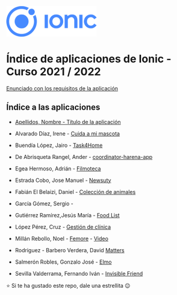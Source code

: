 <img width="240px" src="ionic.png">

# Índice de aplicaciones de Ionic - Curso 2021 / 2022

[Enunciado con los requisitos de la aplicación](trabajo_ionic_v6.pdf)

## Índice a las aplicaciones

* [Apellidos, Nombre - Título de la aplicación](#)

* Alvarado Díaz, Irene - [Cuida a mi mascota](https://github.com/IreneAlvaradoDiaz/cuida-a-mi-mascota)
* Buendía López, Jairo - [Task4Home](https://github.com/jairobuendia/Task4Home)
* De Abrisqueta Rangel, Ander - [coordinator-harena-app](https://github.com/AnderDeAbrisqueta/coordinator-harena-app)
* Egea Hermoso, Adrián - [Filmoteca](https://github.com/AdrianEgeaHermoso/filmotecaApp)
* Estrada Cobo, Jose Manuel - [Newsuty](https://github.com/JoseEstradaC/Newsuty)
* Fabián El Belaizi, Daniel - [Colección de animales](https://github.com/Danny-06/Coleccion-de-animales-domesticos-ionic)
* García Gómez, Sergio - 
* Gutiérrez Ramírez,Jesús María - [Food List](https://github.com/Jesus-GR/AplicacionIonic)
* López Pérez, Cruz - [Gestión de clínica](https://github.com/mcruzlp/ClinicaNiloIonicApp.git)
* Millán Rebollo, Noel - [Femore](https://github.com/NoelMillan/ionic-project) - [Video](https://youtu.be/Hms9DmWJBOg)
* Rodriguez - Barbero Verdera, David [Matters](https://github.com/Davidrbv/Matters)
* Salmerón Robles, Gonzalo José - [Elmo](https://github.com/gonzalosalmeron/elmoApp)
* Sevilla Valderrama, Fernando Iván - [Invisible Friend](https://github.com/feseva/invisibleFriendApp)



:star: Si te ha gustado este repo, dale una estrellita :wink:
